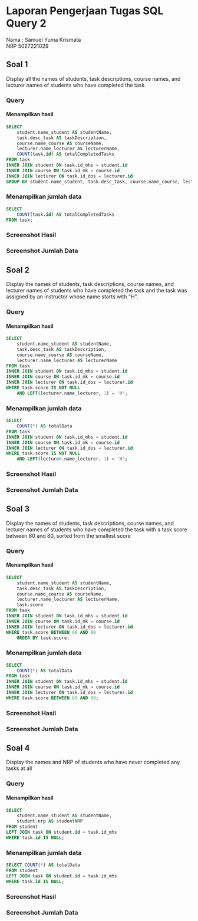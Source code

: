 # Laporan Pengerjaan Tugas SQL Query 2

Nama : Samuel Yuma Krismata <br>
NRP 5027221029 <br>

## Soal 1

Display all the names of students, task descriptions, course names, and lecturer names of students who have completed the task.

### Query

#### Menampilkan hasil

```sql
SELECT
    student.name_student AS studentName,
    task.desc_task AS taskDescription,
    course.name_course AS courseName,
    lecturer.name_lecturer AS lecturerName,
    COUNT(task.id) AS totalCompletedTasks
FROM task
INNER JOIN student ON task.id_mhs = student.id
INNER JOIN course ON task.id_mk = course.id
INNER JOIN lecturer ON task.id_dos = lecturer.id
GROUP BY student.name_student, task.desc_task, course.name_course, lecturer.name_lecturer;
```

### Menampilkan jumlah data

```sql
SELECT
    COUNT(task.id) AS totalCompletedTasks
FROM task;
```

### Screenshot Hasil

### Screenshot Jumlah Data

## Soal 2

Display the names of students, task descriptions, course names, and lecturer names of students who have completed the task and the task was assigned by an instructor whose name starts with "H".

### Query

#### Menampilkan hasil

```sql
SELECT
    student.name_student AS studentName,
    task.desc_task AS taskDescription,
    course.name_course AS courseName,
    lecturer.name_lecturer AS lecturerName
FROM task
INNER JOIN student ON task.id_mhs = student.id
INNER JOIN course ON task.id_mk = course.id
INNER JOIN lecturer ON task.id_dos = lecturer.id
WHERE task.score IS NOT NULL
    AND LEFT(lecturer.name_lecturer, 1) = 'H';
```

### Menampilkan jumlah data

```sql
SELECT
    COUNT(*) AS totalData
FROM task
INNER JOIN student ON task.id_mhs = student.id
INNER JOIN course ON task.id_mk = course.id
INNER JOIN lecturer ON task.id_dos = lecturer.id
WHERE task.score IS NOT NULL
    AND LEFT(lecturer.name_lecturer, 1) = 'H';
```

### Screenshot Hasil

### Screenshot Jumlah Data

## Soal 3

Display the names of students, task descriptions, course names, and lecturer names of students who have completed the task with a task score between 60 and 80, sorted from the smallest score

### Query

#### Menampilkan hasil

```sql
SELECT
    student.name_student AS studentName,
    task.desc_task AS taskDescription,
    course.name_course AS courseName,
    lecturer.name_lecturer AS lecturerName,
    task.score
FROM task
INNER JOIN student ON task.id_mhs = student.id
INNER JOIN course ON task.id_mk = course.id
INNER JOIN lecturer ON task.id_dos = lecturer.id
WHERE task.score BETWEEN 60 AND 80
    ORDER BY task.score;
```

### Menampilkan jumlah data

```sql
SELECT
    COUNT(*) AS totalData
FROM task
INNER JOIN student ON task.id_mhs = student.id
INNER JOIN course ON task.id_mk = course.id
INNER JOIN lecturer ON task.id_dos = lecturer.id
WHERE task.score BETWEEN 60 AND 80;
```

### Screenshot Hasil

### Screenshot Jumlah Data

## Soal 4

Display the names and NRP of students who have never completed any tasks at all

### Query

#### Menampilkan hasil

```sql
SELECT
    student.name_student AS studentName,
    student.nrp AS studentNRP
FROM student
LEFT JOIN task ON student.id = task.id_mhs
WHERE task.id IS NULL;
```

### Menampilkan jumlah data

```sql
SELECT COUNT(*) AS totalData
FROM student
LEFT JOIN task ON student.id = task.id_mhs
WHERE task.id IS NULL;
```

### Screenshot Hasil

### Screenshot Jumlah Data

